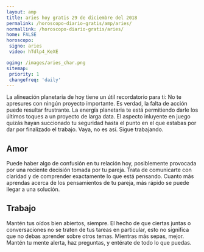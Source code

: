 ```yaml
---
layout: amp
title: aries hoy gratis 29 de diciembre del 2018 
permalink: /horoscopo-diario-gratis/amp/aries/
normallink: /horoscopo-diario-gratis/aries/
home: FALSE
horoscopo:
 signo: aries
 video: hTdlp4_KeXE

ogimg: /images/aries_char.png
sitemap:
 priority: 1
 changefreq: 'daily'
---
```



La alineación planetaria de hoy tiene un útil recordatorio para ti: No te apresures con ningún proyecto importante. Es verdad, la falta de acción puede resultar frustrante. La energía planetaria te está permitiendo darle los últimos toques a un proyecto de larga data. El aspecto inluyente en juego quizás hayan succionado tu seguridad hasta el punto en el que estabas por dar por finalizado el trabajo. Vaya, no es así. Sigue trabajando.

## Amor

Puede haber algo de confusión en tu relación hoy, posiblemente provocada por una reciente decisión tomada por tu pareja. Trata de comunicarte con claridad y de comprender exactamente lo que está pensando. Cuanto más aprendas acerca de los pensamientos de tu pareja, más rápido se puede llegar a una solución.

## Trabajo

Mantén tus oídos bien abiertos, siempre. El hecho de que ciertas juntas o conversaciones no se traten de tus tareas en particular, esto no significa que no debas aprender sobre otros temas. Mientras más sepas, mejor. Mantén tu mente alerta, haz preguntas, y entérate de todo lo que puedas.